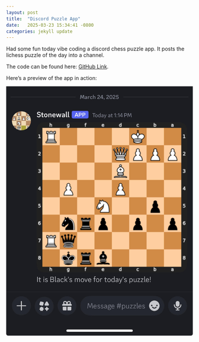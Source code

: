 ```yaml
---
layout: post
title:  "Discord Puzzle App"
date:   2025-03-23 15:34:41 -0800
categories: jekyll update
---
```


Had some fun today vibe coding a discord chess puzzle app. It posts the lichess puzzle of the day into a channel.

The code can be found here: [GitHub Link][code-link].  

Here’s a preview of the app in action:

![Discord Puzzle App Screenshot](../../assets/images/discord-puzzle-app.jpg)

[jekyll-docs]: https://jekyllrb.com/docs/home
[jekyll-gh]:   https://github.com/jekyll/jekyll
[jekyll-talk]: https://talk.jekyllrb.com/
[code-link]: https://github.com/AstroBoy1/chess-discord

